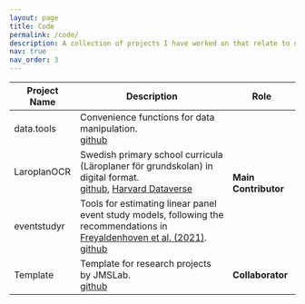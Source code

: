 ```yaml
---
layout: page
title: Code
permalink: /code/
description: A collection of projects I have worked on that relate to development of software and data.
nav: true
nav_order: 3
---
```


<table>
    <thead>
        <tr>
            <th>Project Name</th>
            <th>Description</th>
            <th>Role</th>
        </tr>
    </thead>
    <tbody>
        <tr>
            <td>data.tools</td>
            <td>Convenience functions for data manipulation.<br><a href="https://github.com/santiagohermo/data.tools">github</a></td>
            <td rowspan="3"><b>Main Contributor</b></td>
        </tr>
        <tr>
            <td>LaroplanOCR</td>
            <td>Swedish primary school curricula (Läroplaner för grundskolan) in digital format.<br><a href="https://github.com/JMSLab/LaroplanOCR">github</a>, <a href="https://dataverse.harvard.edu/dataset.xhtml?persistentId=doi:10.7910/DVN/EEPBEU">Harvard Dataverse</a></td>
        </tr>
        <tr>
            <td>eventstudyr</td>
            <td>Tools for estimating linear panel event study models, following the recommendations in <a href="https://www.nber.org/papers/w29170">Freyaldenhoven et al. (2021)</a>.<br><a href="https://github.com/JMSLab/eventstudyr">github</a></td>
        </tr>
        <tr>
            <td>Template</td>
            <td>Template for research projects by JMSLab.<br><a href="https://github.com/JMSLab/Template">github</a></td>
            <td><b>Collaborator</b></td>
        </tr>
    </tbody>
</table>


